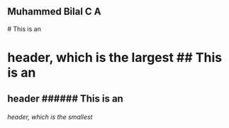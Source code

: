 <html>
  <body>
    <h2> Muhammed Bilal C A </h2>
    # This is an <h1> header, which is the largest
    ## This is an <h2> header
    ###### This is an <h6> header, which is the smallest
    
  </body>
</html>




